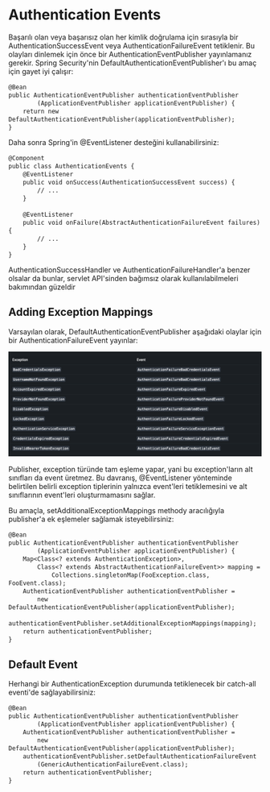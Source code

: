 # Authentication Events

Başarılı olan veya başarısız olan her kimlik doğrulama için sırasıyla bir AuthenticationSuccessEvent veya
AuthenticationFailureEvent tetiklenir. Bu olayları dinlemek için önce bir AuthenticationEventPublisher yayınlamanız
gerekir. Spring Security'nin DefaultAuthenticationEventPublisher'ı bu amaç için gayet iyi çalışır:

```
@Bean
public AuthenticationEventPublisher authenticationEventPublisher
        (ApplicationEventPublisher applicationEventPublisher) {
    return new DefaultAuthenticationEventPublisher(applicationEventPublisher);
}
```

Daha sonra Spring'in @EventListener desteğini kullanabilirsiniz:

```
@Component
public class AuthenticationEvents {
	@EventListener
    public void onSuccess(AuthenticationSuccessEvent success) {
		// ...
    }

    @EventListener
    public void onFailure(AbstractAuthenticationFailureEvent failures) {
		// ...
    }
}
```

AuthenticationSuccessHandler ve AuthenticationFailureHandler'a benzer olsalar da bunlar, servlet API'sinden bağımsız
olarak kullanılabilmeleri bakımından güzeldir

## Adding Exception Mappings

Varsayılan olarak, DefaultAuthenticationEventPublisher aşağıdaki olaylar için bir AuthenticationFailureEvent yayınlar:

![img_1.png](AuthenticationEventImages/img_1.png)

Publisher, exception türünde tam eşleme yapar, yani bu exception'ların alt sınıfları da event üretmez. Bu davranış,
@EventListener yönteminde belirtilen belirli exception tiplerinin yalnızca event'leri tetiklemesini ve alt sınıflarının
event'leri oluşturmamasını sağlar.

Bu amaçla, setAdditionalExceptionMappings methody aracılığıyla publisher'a ek eşlemeler sağlamak isteyebilirsiniz:

```
@Bean
public AuthenticationEventPublisher authenticationEventPublisher
        (ApplicationEventPublisher applicationEventPublisher) {
    Map<Class<? extends AuthenticationException>,
        Class<? extends AbstractAuthenticationFailureEvent>> mapping =
            Collections.singletonMap(FooException.class, FooEvent.class);
    AuthenticationEventPublisher authenticationEventPublisher =
        new DefaultAuthenticationEventPublisher(applicationEventPublisher);
    authenticationEventPublisher.setAdditionalExceptionMappings(mapping);
    return authenticationEventPublisher;
}
```

## Default Event

Herhangi bir AuthenticationException durumunda tetiklenecek bir catch-all eventi'de sağlayabilirsiniz:

```
@Bean
public AuthenticationEventPublisher authenticationEventPublisher
        (ApplicationEventPublisher applicationEventPublisher) {
    AuthenticationEventPublisher authenticationEventPublisher =
        new DefaultAuthenticationEventPublisher(applicationEventPublisher);
    authenticationEventPublisher.setDefaultAuthenticationFailureEvent
        (GenericAuthenticationFailureEvent.class);
    return authenticationEventPublisher;
}
```